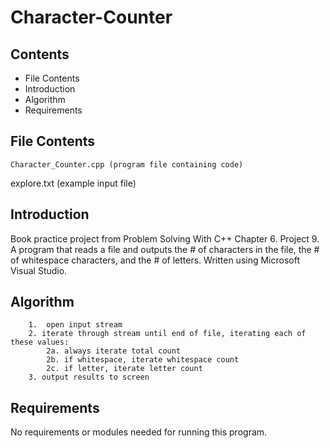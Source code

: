 # Character-Counter

Contents
---------------------
* File Contents
* Introduction
* Algorithm
* Requirements

## File Contents
	
	Character_Counter.cpp (program file containing code)
  explore.txt           (example input file)

## Introduction
Book practice project from Problem Solving With C++ Chapter 6. Project 9.
A program that reads a file and outputs the # of characters in the file, the # of whitespace characters, and the # of letters. 
Written using Microsoft Visual Studio. 

## Algorithm

		1.	open input stream
		2. iterate through stream until end of file, iterating each of these values:
			2a. always iterate total count
			2b. if whitespace, iterate whitespace count
			2c. if letter, iterate letter count
		3. output results to screen

## Requirements
No requirements or modules needed for running this program. 
